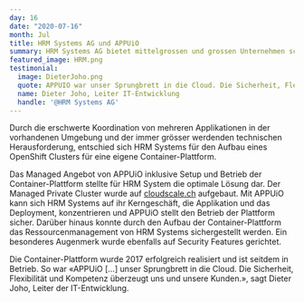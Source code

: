 ```yaml
---
day: 16
date: "2020-07-16"
month: Jul
title: HRM Systems AG und APPUiO
summary: HRM Systems AG bietet mittelgrossen und grossen Unternehmen schweizweit eine digitale Lösung für die Administration von Absenzen und Versicherungen sowie den Personalprozess des betrieblichen Gesundheitsmanagements. HRM Systems setzt für ihre Container-Plattform auf APPUiO.
featured_image: HRM.png
testimonial:
  image: DieterJoho.png
  quote: APPUIO war unser Sprungbrett in die Cloud. Die Sicherheit, Flexibilität und Kompetenz überzeugt uns und unsere Kunden.
  name: Dieter Joho, Leiter IT-Entwicklung
  handle: '@HRM Systems AG'
---
```

Durch die erschwerte Koordination von mehreren Applikationen in der vorhandenen Umgebung und der immer grösser werdenden technischen Herausforderung, entschied sich HRM Systems für den Aufbau eines OpenShift Clusters für eine eigene Container-Plattform.

Das Managed Angebot von APPUiO inklusive Setup und Betrieb der Container-Plattform stellte für HRM System die optimale Lösung dar. Der Managed Private Cluster wurde auf [cloudscale.ch](https://www.cloudscale.ch/de/) aufgebaut. Mit APPUiO kann sich HRM Systems auf ihr Kerngeschäft, die Applikation und das Deployment, konzentrieren und APPUiO stellt den Betrieb der Plattform sicher. Darüber hinaus konnte durch den Aufbau der Container-Plattform das Ressourcenmanagement von HRM Systems sichergestellt werden. Ein besonderes Augenmerk wurde ebenfalls auf Security Features gerichtet.

 Die Container-Plattform wurde 2017 erfolgreich realisiert und ist seitdem in Betrieb. So war «APPUiO [...] unser Sprungbrett in die Cloud. Die Sicherheit, Flexibilität und Kompetenz überzeugt uns und unsere Kunden.», sagt Dieter Joho, Leiter der IT-Entwicklung.


